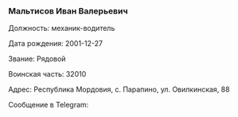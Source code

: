 ### Мальтисов Иван Валерьевич

Должность: механик-водитель

Дата рождения: 2001-12-27

Звание: Рядовой

Воинская часть: 32010

Адрес: Республика Мордовия, с. Парапино, ул. Овилкинская, 88

Сообщение в Telegram: []()
